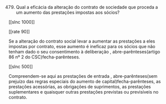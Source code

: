 479.  Qual  a  eficácia  da  alteração  do  contrato  de  sociedade  que  proceda  a  um aumento  das prestações impostas  aos sócios?

[[slnc 1000]]

[[rate 90]]

Se a alteração do contrato social levar a aumentar  as prestações a eles impostas por contrato,  esse  aumento  é  ineficaz  para  os  sócios  que  não  tenham  dado  o  seu consentimento  à  deliberação  , abre-parênteses(artigo  86 nº  2  do  CSC)fecha-parênteses.

[[slnc 500]]

Compreendem-se  aqui  as prestações de entrada , abre-parênteses(sem  prejuízo  das regras  especiais do aumento  de capital)fecha-parênteses, as prestações acessórias, as  obrigações  de  suprimentos,  as  prestações suplementares e quaisquer  outras prestações previstas ou previsíveis no contrato.
